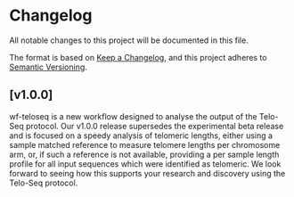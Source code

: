 # Changelog

All notable changes to this project will be documented in this file.

The format is based on [Keep a Changelog](https://keepachangelog.com/en/1.1.0/),
and this project adheres to [Semantic Versioning](https://semver.org/spec/v2.0.0.html).

## [v1.0.0]

wf-teloseq is a new workflow designed to analyse the output of the Telo-Seq protocol.
Our v1.0.0 release supersedes the experimental beta release and is focused on a speedy analysis of telomeric lengths, either using a sample matched reference to measure telomere lengths per chromosome arm, or, if such a reference is not available, providing a per sample length profile for all input sequences which were identified as telomeric.
We look forward to seeing how this supports your research and discovery using the Telo-Seq protocol.
